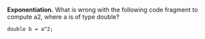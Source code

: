 **Exponentiation.** What is wrong with the following code fragment to compute a2, where a is of type double?
````
double b = a^2;
````
